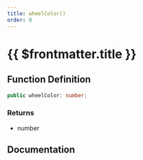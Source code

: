 ```yaml
---
title: wheelColor()
order: 0
---
```


# {{ $frontmatter.title }}

<!--@include: ./wheelColor_partial_header.md-->

## Function Definition

```ts
public wheelColor: number;
```

### Returns

* number

## Documentation

<!--@include: ./wheelColor_partial_footer.md-->
